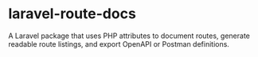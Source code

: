 # laravel-route-docs
A Laravel package that uses PHP attributes to document routes, generate readable route listings, and export OpenAPI or Postman definitions.
